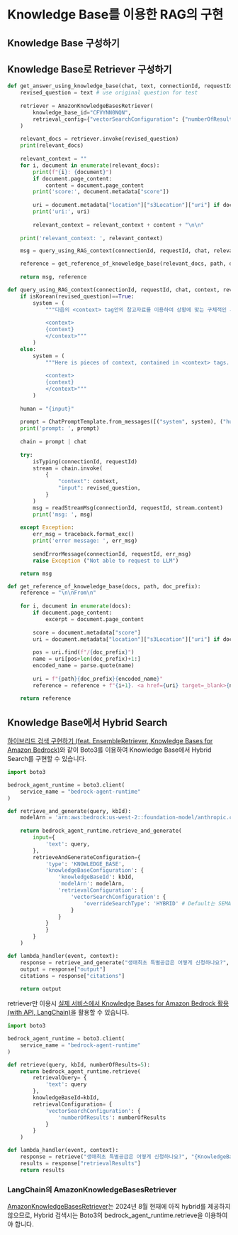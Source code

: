 # Knowledge Base를 이용한 RAG의 구현

## Knowledge Base 구성하기

## Knowledge Base로 Retriever 구성하기

```python
def get_answer_using_knowledge_base(chat, text, connectionId, requestId):    
    revised_question = text # use original question for test
    
    retriever = AmazonKnowledgeBasesRetriever(
        knowledge_base_id="CFVYNN0NQN", 
        retrieval_config={"vectorSearchConfiguration": {"numberOfResults": 4}},
    )
    
    relevant_docs = retriever.invoke(revised_question)
    print(relevant_docs)
    
    relevant_context = ""
    for i, document in enumerate(relevant_docs):
        print(f"{i}: {document}")
        if document.page_content:
            content = document.page_content
        print('score:', document.metadata["score"])
        
        uri = document.metadata["location"]["s3Location"]["uri"] if document.metadata["location"]["s3Location"]["uri"] is not None else ""
        print('uri:', uri)
        
        relevant_context = relevant_context + content + "\n\n"
    
    print('relevant_context: ', relevant_context)

    msg = query_using_RAG_context(connectionId, requestId, chat, relevant_context, revised_question)

    reference = get_reference_of_knoweledge_base(relevant_docs, path, doc_prefix)  
    
    return msg, reference

def query_using_RAG_context(connectionId, requestId, chat, context, revised_question):    
    if isKorean(revised_question)==True:
        system = (
            """다음의 <context> tag안의 참고자료를 이용하여 상황에 맞는 구체적인 세부 정보를 충분히 제공합니다. Assistant의 이름은 서연이고, 모르는 질문을 받으면 솔직히 모른다고 말합니다.
            
            <context>
            {context}
            </context>"""
        )
    else: 
        system = (
            """Here is pieces of context, contained in <context> tags. Provide a concise answer to the question at the end. If you don't know the answer, just say that you don't know, don't try to make up an answer.
            
            <context>
            {context}
            </context>"""
        )
    
    human = "{input}"
    
    prompt = ChatPromptTemplate.from_messages([("system", system), ("human", human)])
    print('prompt: ', prompt)
                   
    chain = prompt | chat
    
    try: 
        isTyping(connectionId, requestId)  
        stream = chain.invoke(
            {
                "context": context,
                "input": revised_question,
            }
        )
        msg = readStreamMsg(connectionId, requestId, stream.content)    
        print('msg: ', msg)
        
    except Exception:
        err_msg = traceback.format_exc()
        print('error message: ', err_msg)        
            
        sendErrorMessage(connectionId, requestId, err_msg)    
        raise Exception ("Not able to request to LLM")

    return msg

def get_reference_of_knoweledge_base(docs, path, doc_prefix):
    reference = "\n\nFrom\n"
    
    for i, document in enumerate(docs):
        if document.page_content:
            excerpt = document.page_content
        
        score = document.metadata["score"]            
        uri = document.metadata["location"]["s3Location"]["uri"] if document.metadata["location"]["s3Location"]["uri"] is not None else ""
        
        pos = uri.find(f"/{doc_prefix}")
        name = uri[pos+len(doc_prefix)+1:]
        encoded_name = parse.quote(name)
        
        uri = f"{path}{doc_prefix}{encoded_name}"        
        reference = reference + f"{i+1}. <a href={uri} target=_blank>{name}</a>, <a href=\"#\" onClick=\"alert(`{excerpt}`)\">관련문서</a>\n"
                    
    return reference
```


## Knowledge Base에서 Hybrid Search

[하이브리드 검색 구현하기 (feat. EnsembleRetriever, Knowledge Bases for Amazon Bedrock)](https://medium.com/@nuatmochoi/%ED%95%98%EC%9D%B4%EB%B8%8C%EB%A6%AC%EB%93%9C-%EA%B2%80%EC%83%89-%EA%B5%AC%ED%98%84%ED%95%98%EA%B8%B0-feat-ensembleretriever-knowledge-bases-for-amazon-bedrock-d6ef1a0daaf1)와 같이 Boto3를 이용하여 Knowledge Base에서 Hybrid Search를 구현할 수 있습니다.


```python
import boto3

bedrock_agent_runtime = boto3.client(
    service_name = "bedrock-agent-runtime"
)

def retrieve_and_generate(query, kbId):
    modelArn = 'arn:aws:bedrock:us-west-2::foundation-model/anthropic.claude-v2:1'
    
    return bedrock_agent_runtime.retrieve_and_generate(
        input={
            'text': query,
        },
        retrieveAndGenerateConfiguration={
            'type': 'KNOWLEDGE_BASE',
            'knowledgeBaseConfiguration': {
                'knowledgeBaseId': kbId,
                'modelArn': modelArn,
                'retrievalConfiguration': {
                    'vectorSearchConfiguration': {
                        'overrideSearchType': 'HYBRID' # Default는 SEMANTIC
                    }
                }
            }
            }
        }
    )

def lambda_handler(event, context):
    response = retrieve_and_generate("생애최초 특별공급은 어떻게 신청하나요?", "<KnowledgeBaseID>")
    output = response["output"]
    citations = response["citations"]
    
    return output
```

retriever만 이용시 [실제 서비스에서 Knowledge Bases for Amazon Bedrock 활용 (with API, LangChain)](https://medium.com/@nuatmochoi/%EC%8B%A4%EC%A0%9C-%EC%84%9C%EB%B9%84%EC%8A%A4%EC%97%90%EC%84%9C-knowledge-bases-for-amazon-bedrock-%ED%99%9C%EC%9A%A9-with-api-langchain-dc9b00ecc44d)을 활용할 수 있습니다.

```python
import boto3

bedrock_agent_runtime = boto3.client(
    service_name = "bedrock-agent-runtime"
)

def retrieve(query, kbId, numberOfResults=5):
    return bedrock_agent_runtime.retrieve(
        retrievalQuery= {
            'text': query
        },
        knowledgeBaseId=kbId,
        retrievalConfiguration= {
            'vectorSearchConfiguration': {
                'numberOfResults': numberOfResults
            }
        }
    )

def lambda_handler(event, context):
    response = retrieve("생애최초 특별공급은 어떻게 신청하나요?", "{KnowledgeBaseID}")
    results = response["retrievalResults"]
    return results
```

### LangChain의 AmazonKnowledgeBasesRetriever

[AmazonKnowledgeBasesRetriever](https://api.python.langchain.com/en/latest/retrievers/langchain_community.retrievers.bedrock.AmazonKnowledgeBasesRetriever.html)는 2024년 8월 현재에 아직 hybrid를 제공하지 않으므로, Hybrid 검색시는 Boto3의 bedrock_agent_runtime.retrieve을 이용하여야 합니다.



